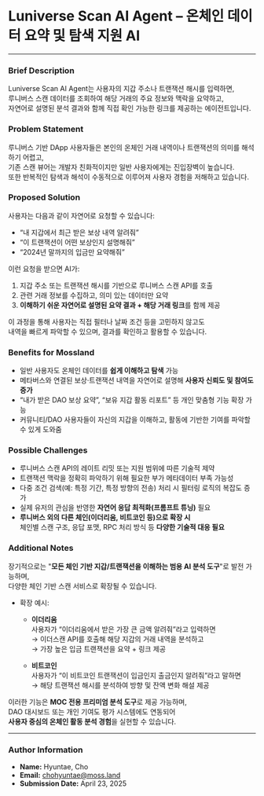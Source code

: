 # Luniverse Scan AI Agent – 온체인 데이터 요약 및 탐색 지원 AI
---

### Brief Description  
Luniverse Scan AI Agent는 사용자의 지갑 주소나 트랜잭션 해시를 입력하면,  
루니버스 스캔 데이터를 조회하여 해당 거래의 주요 정보와 맥락을 요약하고,  
자연어로 설명된 분석 결과와 함께 직접 확인 가능한 링크를 제공하는 에이전트입니다.

### Problem Statement  
루니버스 기반 DApp 사용자들은 본인의 온체인 거래 내역이나 트랜잭션의 의미를 해석하기 어렵고,  
기존 스캔 뷰어는 개발자 친화적이지만 일반 사용자에게는 진입장벽이 높습니다.  
또한 반복적인 탐색과 해석이 수동적으로 이루어져 사용자 경험을 저해하고 있습니다.

### Proposed Solution  
사용자는 다음과 같이 자연어로 요청할 수 있습니다:

- “내 지갑에서 최근 받은 보상 내역 알려줘”  
- “이 트랜잭션이 어떤 보상인지 설명해줘”  
- “2024년 말까지의 입금만 요약해줘”

이런 요청을 받으면 AI가:

1. 지갑 주소 또는 트랜잭션 해시를 기반으로 루니버스 스캔 API를 호출  
2. 관련 거래 정보를 수집하고, 의미 있는 데이터만 요약  
3. **이해하기 쉬운 자연어로 설명된 요약 결과 + 해당 거래 링크**를 함께 제공

이 과정을 통해 사용자는 직접 필터나 날짜 조건 등을 고민하지 않고도  
내역을 빠르게 파악할 수 있으며, 결과를 확인하고 활용할 수 있습니다.

### Benefits for Mossland  
- 일반 사용자도 온체인 데이터를 **쉽게 이해하고 탐색** 가능  
- 메타버스와 연결된 보상·트랜잭션 내역을 자연어로 설명해 **사용자 신뢰도 및 참여도 증가**  
- “내가 받은 DAO 보상 요약”, “보유 지갑 활동 리포트” 등 개인 맞춤형 기능 확장 가능   
- 커뮤니티/DAO 사용자들이 자신의 지갑을 이해하고, 활동에 기반한 기여를 파악할 수 있게 도와줌

### Possible Challenges  
- 루니버스 스캔 API의 레이트 리밋 또는 지원 범위에 따른 기술적 제약  
- 트랜잭션 맥락을 정확히 파악하기 위해 필요한 부가 메타데이터 부족 가능성  
- 다중 조건 검색(예: 특정 기간, 특정 방향의 전송) 처리 시 필터링 로직의 복잡도 증가  
- 실제 유저의 관심을 반영한 **자연어 응답 최적화(프롬프트 튜닝)** 필요  
- **루니버스 외의 다른 체인(이더리움, 비트코인 등)으로 확장 시**  
  체인별 스캔 구조, 응답 포맷, RPC 처리 방식 등 **다양한 기술적 대응 필요**

### Additional Notes
장기적으로는 "**모든 체인 기반 지갑/트랜잭션을 이해하는 범용 AI 분석 도구**"로 발전 가능하며,  
다양한 체인 기반 스캔 서비스로 확장될 수 있습니다.

- 확장 예시:
   - **이더리움**  
       사용자가 “이더리움에서 받은 가장 큰 금액 알려줘”라고 입력하면  
        → 이더스캔 API를 호출해 해당 지갑의 거래 내역을 분석하고  
        → 가장 높은 입금 트랜잭션을 요약 + 링크 제공

    - **비트코인**  
        사용자가 “이 비트코인 트랜잭션이 입금인지 출금인지 알려줘”라고 말하면  
        → 해당 트랜잭션 해시를 분석하여 방향 및 잔액 변화 해설 제공

이러한 기능은 **MOC 전용 프리미엄 분석 도구**로 제공 가능하며,  
DAO 대시보드 또는 개인 기여도 평가 시스템에도 연동되어  
**사용자 중심의 온체인 활동 분석 경험**을 실현할 수 있습니다.

---

### Author Information  
- **Name:** Hyuntae, Cho  
- **Email:** chohyuntae@moss.land  
- **Submission Date:** April 23, 2025
